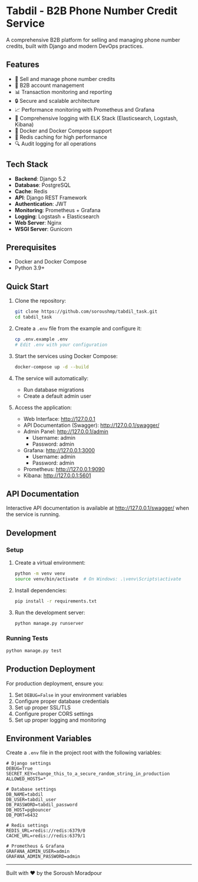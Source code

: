 # Tabdil - B2B Phone Number Credit Service

A comprehensive B2B platform for selling and managing phone number credits, built with Django and modern DevOps practices.

## Features

- 📱 Sell and manage phone number credits
- 🏢 B2B account management
- 📊 Transaction monitoring and reporting
- 🔒 Secure and scalable architecture
- 📈 Performance monitoring with Prometheus and Grafana
- 📝 Comprehensive logging with ELK Stack (Elasticsearch, Logstash, Kibana)
- 🐳 Docker and Docker Compose support
- 🔄 Redis caching for high performance
- 🔍 Audit logging for all operations

## Tech Stack

- **Backend**: Django 5.2
- **Database**: PostgreSQL
- **Cache**: Redis
- **API**: Django REST Framework
- **Authentication**: JWT
- **Monitoring**: Prometheus + Grafana
- **Logging**: Logstash + Elasticsearch
- **Web Server**: Nginx
- **WSGI Server**: Gunicorn

## Prerequisites

- Docker and Docker Compose
- Python 3.9+


## Quick Start

1. Clone the repository:
   ```bash
   git clone https://github.com/soroushmp/tabdil_task.git
   cd tabdil_task
   ```

2. Create a `.env` file from the example and configure it:
   ```bash
   cp .env.example .env
   # Edit .env with your configuration
   ```

3. Start the services using Docker Compose:
   ```bash
   docker-compose up -d --build
   ```

4. The service will automatically:
   - Run database migrations
   - Create a default admin user

5. Access the application:
   - Web Interface: http://127.0.0.1
   - API Documentation (Swagger): http://127.0.0.1/swagger/
   - Admin Panel: http://127.0.0.1/admin
     - Username: admin
     - Password: admin
   - Grafana: http://127.0.0.1:3000
     - Username: admin
     - Password: admin
   - Prometheus: http://127.0.0.1:9090
   - Kibana: http://127.0.0.1:5601

## API Documentation

Interactive API documentation is available at http://127.0.0.1/swagger/ when the service is running.

## Development

### Setup

1. Create a virtual environment:
   ```bash
   python -m venv venv
   source venv/bin/activate  # On Windows: .\venv\Scripts\activate
   ```

2. Install dependencies:
   ```bash
   pip install -r requirements.txt
   ```

3. Run the development server:
   ```bash
   python manage.py runserver
   ```

### Running Tests

```bash
python manage.py test
```

## Production Deployment

For production deployment, ensure you:

1. Set `DEBUG=False` in your environment variables
2. Configure proper database credentials
3. Set up proper SSL/TLS
4. Configure proper CORS settings
5. Set up proper logging and monitoring

## Environment Variables

Create a `.env` file in the project root with the following variables:

```
# Django settings
DEBUG=True
SECRET_KEY=change_this_to_a_secure_random_string_in_production
ALLOWED_HOSTS=*

# Database settings
DB_NAME=tabdil
DB_USER=tabdil_user
DB_PASSWORD=tabdil_password
DB_HOST=pgbouncer
DB_PORT=6432

# Redis settings
REDIS_URL=redis://redis:6379/0
CACHE_URL=redis://redis:6379/1

# Prometheus & Grafana
GRAFANA_ADMIN_USER=admin
GRAFANA_ADMIN_PASSWORD=admin
```


---

Built with ❤️ by the Soroush Moradpour
